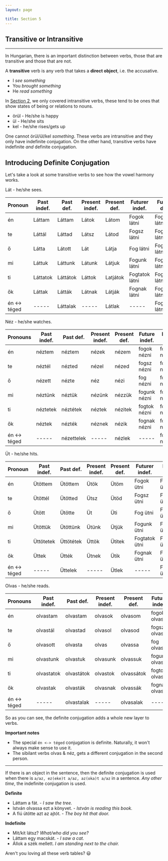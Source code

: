 ```yaml
---
layout: page

title: Section 5
---
```


## Transitive or Intransitive
---
In Hungarian, there is an important distinction between verbs, those that are transitive and those that are not.

A **transitive** verb is any verb that takes a **direct object**, i.e. the accusative.

* I *see something*
* You *brought something*
* He *read something*

In [Section 2](https://magyartanulas.github.io/Section2/), we only covered intransitive verbs, these tend to be ones that show states of being or relations to nouns. 

* örül - He/she is happy
* ül - He/she sits
* kel - he/she rises/gets up

One cannot örül/ül/kel *something*. These verbs are intransitive and they only have indefinite conjugation. On the other hand, 
transitive verbs have indefinite *and* definite conjugation.

## Introducing Definite Conjugation

Let's take a look at some transitive verbs to see how the vowel harmony works.

Lát - he/she sees.

| Pronoun      | Past indef. | Past def. | Present indef. | Present def. | Futurer indef. | Future def.       |
|--------------|-------------|-----------|----------------|--------------|----------------|-------------------|
| én           | Láttam      | Láttam    | Látok          | Látom        | Fogok látni    | Fogom látni       |
| te           | Láttál      | Láttad    | Látsz          | Látod        | Fogsz látni    | Fogod látni       |
| ő            | Látta       | Látott    | Lát            | Látja        | Fog látni      | Fogja látni       |
| mi           | Láttuk      | Láttunk   | Látunk         | Látjuk       | Fogunk látni   | Fogjuk látni      |
| ti           | Láttatok    | Láttátok  | Láttok         | Latjátok     | Fogtatok látni | Fogjátok látni    |
| ők           | Láttak      | Látták    | Látnak         | Látják       | Fognak látni   | Fogják látni      |
| én <-> téged | -----       | Láttalak  | -----          | Látlak       | -----          | Foglak látni      |

Néz - he/she watches.

| Pronouns     | Past indef. | Past def.  | Present indef. | Present def. | Future indef. | Future def.    |
|--------------|-------------|------------|----------------|--------------|---------------|----------------|
| én           | néztem      | néztem     | nézek          | nézem        | fogok nézni   | fogom nézni    |
| te           | néztél      | nézted     | nézel          | nézed        | fogsz nézni   | fogod nézni    |
| ő            | nézett      | nézte      | néz            | nézi         | fog nézni     | fogja nézni    |
| mi           | néztünk     | néztük     | nézünk         | nézzük       | fogunk nézni  | fogjuk nézni   |
| ti           | néztetek    | néztétek   | néztek         | nézitek      | fogtok nézni  | fogjátok nézni |
| ők           | néztek      | nézték     | néznek         | nézik        | fognak nézni  | fogják nézni   |
| én <-> téged | -----       | nézettelek | -----          | nézlek       | -----         | foglak nézni   |

Üt - he/she hits.

| Pronoun      | Past indef. | Past def. | Present indef. | Present def. | Futurer indef. | Future def.   |
|--------------|-------------|-----------|----------------|--------------|----------------|---------------|
| én           | Ütöttem     | Ütöttem   | Ütök           | Ütöm         | Fogok ütni     | Fogom ütni    |
| te           | Ütöttél     | Ütötted   | Ütsz           | Ütöd         | Fogsz ütni     | Fogod ütni    |
| ő            | Ütött       | Ütötte    | Üt             | Üti          | Fog ütni       | Fogja ütni    |
| mi           | Ütöttük     | Ütöttünk  | Ütünk          | Ütjük        | Fogunk ütni    | Fogjuk ütni   |
| ti           | Üttötetek   | Üttötétek | Üttök          | Ütitek       | Fogtatok ütni  | Fogjátok ütni |
| ők           | Üttek       | Ütték     | Ütnek          | Ütik         | Fognak ütni    | Fogják ütni   |
| én <-> téged | -----       | Üttelek   | -----          | Ütlek        | -----          | Foglak ütni   |

Olvas - he/she reads.

| Pronouns     | Past indef. | Past def.  | Present indef. | Present def. | Future indef.  | Future def.      |
|--------------|-------------|------------|----------------|--------------|----------------|------------------|
| én           | olvastam    | olvastam   | olvasok        | olvasom      | fogok olvasni  | fogom olvasni    |
| te           | olvastál    | olvastad   | olvasol        | olvasod      | fogsz olvasni  | fogod olvasni    |
| ő            | olvasott    | olvasta    | olvas          | olvassa      | fog olvasni    | fogja olvasni    |
| mi           | olvastunk   | olvastuk   | olvasunk       | olvassuk     | fogunk olvasni | fogjuk olvasni   |
| ti           | olvastatok  | olvastátok | olvastok       | olvassátok   | fogtok olvasni | fogjátok olvasni |
| ők           | olvastak    | olvasták   | olvasnak       | olvassák     | fognak olvasni | fogják olvasni   |
| én <-> téged | -----       | olvastalak | -----          | olvasalak    | -----          | foglak olvasni   |

So as you can see, the definite conjugation adds a whole new layer to verbs. 

**Important notes**

* The special `én <-> téged` conjugation is definite. Naturally, it won't always make sense to use it.
* The sibilant verbs olvas & néz, gets a different conjugation in the second person.

---

If there is an object in the sentence, then the definite conjugation is used when there is `a/az, ez(eke)t a/az, az(oka)t a/az` in a sentence. *Any other time*, the indefinite conjugation is used.

**Definite**

* Láttam a fát. - *I saw the tree.*
* István olvassa ezt a könyvet. - *István is reading this book.*
* A fiú ütötte azt az ajtót. - *The boy hit that door.*

**Indefinite**

* Mit/kit látsz? *What/who did you see?*
* Láttam egy macskát. - *I saw a cat.*
* Állok a szék mellett. *I am standing next to the chair.*

Aren't you loving all these verb tables? :smiley:
